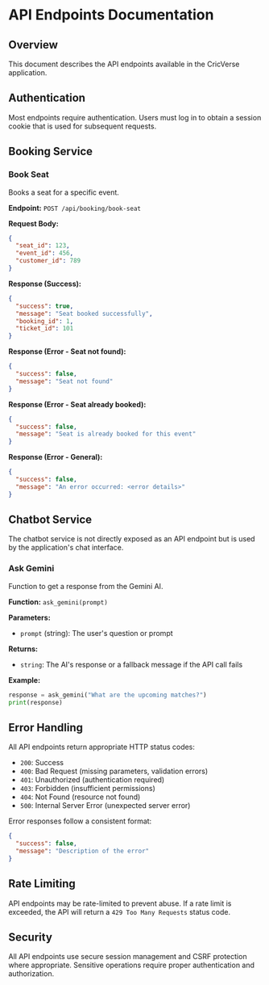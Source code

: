 # API Endpoints Documentation

## Overview

This document describes the API endpoints available in the CricVerse application.

## Authentication

Most endpoints require authentication. Users must log in to obtain a session cookie that is used for subsequent requests.

## Booking Service

### Book Seat

Books a seat for a specific event.

**Endpoint:** `POST /api/booking/book-seat`

**Request Body:**
```json
{
  "seat_id": 123,
  "event_id": 456,
  "customer_id": 789
}
```

**Response (Success):**
```json
{
  "success": true,
  "message": "Seat booked successfully",
  "booking_id": 1,
  "ticket_id": 101
}
```

**Response (Error - Seat not found):**
```json
{
  "success": false,
  "message": "Seat not found"
}
```

**Response (Error - Seat already booked):**
```json
{
  "success": false,
  "message": "Seat is already booked for this event"
}
```

**Response (Error - General):**
```json
{
  "success": false,
  "message": "An error occurred: <error details>"
}
```

## Chatbot Service

The chatbot service is not directly exposed as an API endpoint but is used by the application's chat interface.

### Ask Gemini

Function to get a response from the Gemini AI.

**Function:** `ask_gemini(prompt)`

**Parameters:**
- `prompt` (string): The user's question or prompt

**Returns:**
- `string`: The AI's response or a fallback message if the API call fails

**Example:**
```python
response = ask_gemini("What are the upcoming matches?")
print(response)
```

## Error Handling

All API endpoints return appropriate HTTP status codes:

- `200`: Success
- `400`: Bad Request (missing parameters, validation errors)
- `401`: Unauthorized (authentication required)
- `403`: Forbidden (insufficient permissions)
- `404`: Not Found (resource not found)
- `500`: Internal Server Error (unexpected server error)

Error responses follow a consistent format:
```json
{
  "success": false,
  "message": "Description of the error"
}
```

## Rate Limiting

API endpoints may be rate-limited to prevent abuse. If a rate limit is exceeded, the API will return a `429 Too Many Requests` status code.

## Security

All API endpoints use secure session management and CSRF protection where appropriate. Sensitive operations require proper authentication and authorization.